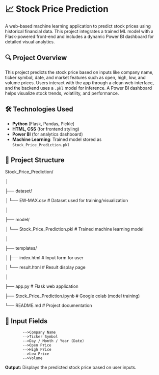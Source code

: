 # 📈 Stock Price Prediction

A web-based machine learning application to predict stock prices using historical financial data. This project integrates a trained ML model with a Flask-powered front-end and includes a dynamic Power BI dashboard for detailed visual analytics.


## 🔍 Project Overview

This project predicts the stock price based on inputs like company name, ticker symbol, date, and market features such as open, high, low, and volume prices. Users interact with the app through a clean web interface, and the backend uses a `.pkl` model for inference. A Power BI dashboard helps visualize stock trends, volatility, and performance.


## 🛠️ Technologies Used

- **Python** (Flask, Pandas, Pickle)
- **HTML, CSS** (for frontend styling)
- **Power BI** (for analytics dashboard)
- **Machine Learning**: Trained model stored as `Stock_Price_Prediction.pkl`


## 📁 Project Structure

Stock_Price_Prediction/

│

├── dataset/

│ └── EW-MAX.csv # Dataset used for training/visualization

│

├── model/

│ └── Stock_Price_Prediction.pkl # Trained machine learning model

│

├── templates/

│ ├── index.html # Input form for user

│ └── result.html # Result display page

│

├── app.py # Flask web application

├── Stock_Price_Prediction.ipynb # Google colab (model training)

└── README.md # Project documentation


## 🧪 Input Fields
            -->Company Name
            -->Ticker Symbol
            -->Day / Month / Year (Date)
            -->Open Price
            -->High Price
            -->Low Price
            -->Volume
**Output:** Displays the predicted stock price based on user inputs.


